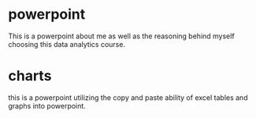 # powerpoint
This is a powerpoint about me as well as the reasoning behind myself choosing this data analytics course.
# charts
this is a powerpoint utilizing the copy and paste ability of excel tables and graphs into powerpoint.
